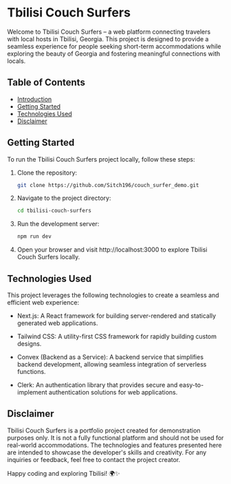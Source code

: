 # Tbilisi Couch Surfers

Welcome to Tbilisi Couch Surfers – a web platform connecting travelers with local hosts in Tbilisi, Georgia. This project is designed to provide a seamless experience for people seeking short-term accommodations while exploring the beauty of Georgia and fostering meaningful connections with locals.

## Table of Contents

- [Introduction](#tbilisi-couch-surfers)
- [Getting Started](#getting-started)
- [Technologies Used](#technologies-used)
- [Disclaimer](#disclaimer)

## Getting Started

To run the Tbilisi Couch Surfers project locally, follow these steps:

1. Clone the repository:

   ```bash
   git clone https://github.com/Sitch196/couch_surfer_demo.git
2. Navigate to the project directory:
    ```bash
    cd tbilisi-couch-surfers
3. Run the development server:
    ```bash
    npm run dev
4. Open your browser and visit http://localhost:3000 to explore Tbilisi Couch Surfers locally.

## Technologies Used
This project leverages the following technologies to create a seamless and efficient web experience:

- Next.js: A React framework for building server-rendered and statically generated web applications.

- Tailwind CSS: A utility-first CSS framework for rapidly building custom designs.

- Convex (Backend as a Service): A backend service that simplifies backend development, allowing seamless integration of serverless functions.

- Clerk: An authentication library that provides secure and easy-to-implement authentication solutions for web applications.

## Disclaimer
Tbilisi Couch Surfers is a portfolio project created for demonstration purposes only. It is not a fully functional platform and should not be used for real-world accommodations. The technologies and features presented here are intended to showcase the developer's skills and creativity. For any inquiries or feedback, feel free to contact the project creator.

Happy coding and exploring Tbilisi! 🌍✨

   

